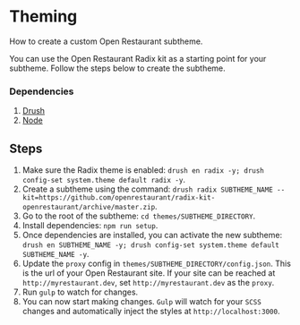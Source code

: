 # Theming

How to create a custom Open Restaurant subtheme.

You can use the Open Restaurant Radix kit as a starting point for your subtheme. Follow the steps below to create the subtheme.

### Dependencies

1. [Drush](http://drush.org)
2. [Node](https://nodejs.org)

## Steps

1. Make sure the Radix theme is enabled: `drush en radix -y; drush config-set system.theme default radix -y`.
2. Create a subtheme using the command: `drush radix SUBTHEME_NAME --kit=https://github.com/openrestaurant/radix-kit-openrestaurant/archive/master.zip`.
3. Go to the root of the subtheme: `cd themes/SUBTHEME_DIRECTORY`.
4. Install dependencies: `npm run setup`.
5. Once dependencies are installed, you can activate the new subtheme: `drush en SUBTHEME_NAME -y; drush config-set system.theme default SUBTHEME_NAME -y`.
6. Update the `proxy` config in `themes/SUBTHEME_DIRECTORY/config.json`. This is the url of your Open Restaurant site. If your site can be reached at `http://myrestaurant.dev`, set `http://myrestaurant.dev` as the `proxy`.
7. Run `gulp` to watch for changes.
8. You can now start making changes. `Gulp` will watch for your `SCSS` changes and automatically inject the styles at `http://localhost:3000`.
